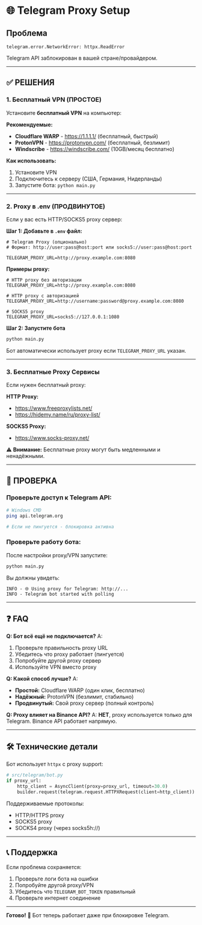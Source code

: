 # 🌐 Telegram Proxy Setup

## Проблема
```
telegram.error.NetworkError: httpx.ReadError
```

Telegram API заблокирован в вашей стране/провайдером.

---

## ✅ РЕШЕНИЯ

### **1. Бесплатный VPN (ПРОСТОЕ)**

Установите **бесплатный VPN** на компьютер:

**Рекомендуемые:**
- **Cloudflare WARP** - https://1.1.1.1/ (бесплатный, быстрый)
- **ProtonVPN** - https://protonvpn.com/ (бесплатный, безлимит)
- **Windscribe** - https://windscribe.com/ (10GB/месяц бесплатно)

**Как использовать:**
1. Установите VPN
2. Подключитесь к серверу (США, Германия, Нидерланды)
3. Запустите бота: `python main.py`

---

### **2. Proxy в .env (ПРОДВИНУТОЕ)**

Если у вас есть HTTP/SOCKS5 proxy сервер:

**Шаг 1: Добавьте в `.env` файл:**

```env
# Telegram Proxy (опционально)
# Формат: http://user:pass@host:port или socks5://user:pass@host:port

TELEGRAM_PROXY_URL=http://proxy.example.com:8080
```

**Примеры proxy:**

```env
# HTTP proxy без авторизации
TELEGRAM_PROXY_URL=http://proxy.example.com:8080

# HTTP proxy с авторизацией
TELEGRAM_PROXY_URL=http://username:password@proxy.example.com:8080

# SOCKS5 proxy
TELEGRAM_PROXY_URL=socks5://127.0.0.1:1080
```

**Шаг 2: Запустите бота**

```bash
python main.py
```

Бот автоматически использует proxy если `TELEGRAM_PROXY_URL` указан.

---

### **3. Бесплатные Proxy Сервисы**

Если нужен бесплатный proxy:

**HTTP Proxy:**
- https://www.freeproxylists.net/
- https://hidemy.name/ru/proxy-list/

**SOCKS5 Proxy:**
- https://www.socks-proxy.net/

⚠️ **Внимание:** Бесплатные proxy могут быть медленными и ненадёжными.

---

## 🧪 ПРОВЕРКА

### **Проверьте доступ к Telegram API:**

```bash
# Windows CMD
ping api.telegram.org

# Если не пингуется - блокировка активна
```

### **Проверьте работу бота:**

После настройки proxy/VPN запустите:

```bash
python main.py
```

Вы должны увидеть:
```
INFO - 🌐 Using proxy for Telegram: http://...
INFO - Telegram bot started with polling
```

---

## ❓ FAQ

**Q: Бот всё ещё не подключается?**
A: 
1. Проверьте правильность proxy URL
2. Убедитесь что proxy работает (пингуется)
3. Попробуйте другой proxy сервер
4. Используйте VPN вместо proxy

**Q: Какой способ лучше?**
A:
- **Простой:** Cloudflare WARP (один клик, бесплатно)
- **Надёжный:** ProtonVPN (безлимит, стабильно)
- **Продвинутый:** Свой proxy сервер (полный контроль)

**Q: Proxy влияет на Binance API?**
A: **НЕТ**, proxy используется только для Telegram. Binance API работает напрямую.

---

## 🛠️ Технические детали

Бот использует `httpx` с proxy support:

```python
# src/telegram/bot.py
if proxy_url:
    http_client = AsyncClient(proxy=proxy_url, timeout=30.0)
    builder.request(telegram.request.HTTPXRequest(client=http_client))
```

Поддерживаемые протоколы:
- HTTP/HTTPS proxy
- SOCKS5 proxy
- SOCKS4 proxy (через socks5h://)

---

## 📞 Поддержка

Если проблема сохраняется:

1. Проверьте логи бота на ошибки
2. Попробуйте другой proxy/VPN
3. Убедитесь что `TELEGRAM_BOT_TOKEN` правильный
4. Проверьте интернет соединение

---

**Готово!** 🎉 Бот теперь работает даже при блокировке Telegram.
